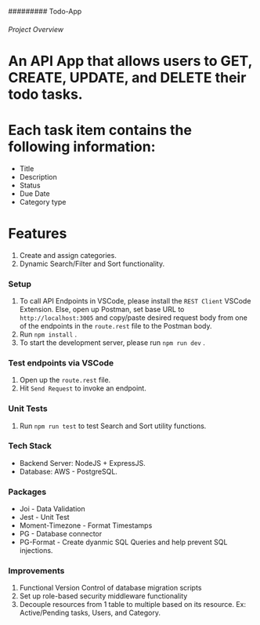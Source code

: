 ######### Todo-App

###### Project Overview
# An API App that allows users to GET, CREATE, UPDATE, and DELETE their todo tasks. 

# Each task item contains the following information:
*  Title
*  Description
*  Status
*  Due Date
*  Category type

# Features
1. Create and assign categories.
2. Dynamic Search/Filter and Sort functionality.

### Setup
1. To call API Endpoints in VSCode, please install the ``REST Client`` VSCode Extension. Else, open up Postman, set base URL to ``http://localhost:3005`` and copy/paste desired request body from one of the endpoints in the ``route.rest`` file to the Postman body.
2. Run `npm install` .
3. To start the development server, please run `npm run dev` .

### Test endpoints via VSCode
1. Open up the ``route.rest`` file.
2. Hit ``Send Request`` to invoke an endpoint.

### Unit Tests
1. Run ``npm run test`` to test Search and Sort utility functions.

### Tech Stack
* Backend Server: NodeJS + ExpressJS.
* Database: AWS - PostgreSQL.

### Packages
* Joi - Data Validation
* Jest - Unit Test
* Moment-Timezone - Format Timestamps
* PG - Database connector
* PG-Format - Create dyanmic SQL Queries and help prevent SQL injections.


### Improvements
1. Functional Version Control of database migration scripts 
2. Set up role-based security middleware functionality
3. Decouple resources from 1 table to multiple based on its resource. Ex: Active/Pending tasks, Users, and Category. 




